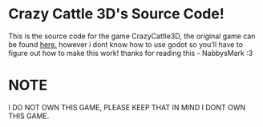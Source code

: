 # Crazy Cattle 3D's Source Code!
This is the source code for the game CrazyCattle3D, the original game can be found [here.](https://4nn4t4t.itch.io/crazycattle3d)
however i dont know how to use godot so you'll have to figure out how to make this work! thanks for reading this - NabbysMark :3

# NOTE
I DO NOT OWN THIS GAME, PLEASE KEEP THAT IN MIND I DONT OWN THIS GAME.